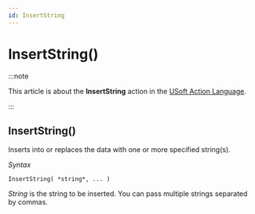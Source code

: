 ```yaml
---
id: InsertString
---
```


# InsertString()




:::note

This article is about the **InsertString** action in the [USoft Action Language](/docs/Task_flow/Action_Language_reference/USoft_Action_Language.md).

:::

## **InsertString()**

Inserts into or replaces the data with one or more specified string(s).

*Syntax*

```
InsertString( *string*, ... )
```

*String* is the string to be inserted. You can pass multiple strings separated by commas.